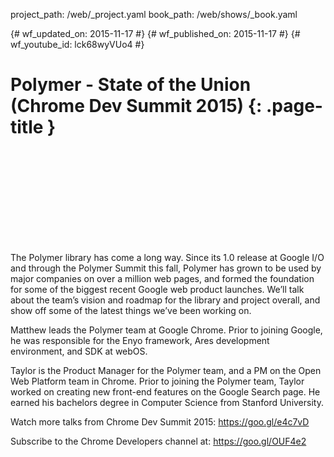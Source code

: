 project_path: /web/_project.yaml book_path: /web/shows/_book.yaml

{# wf_updated_on: 2015-11-17 #} {# wf_published_on: 2015-11-17 #} {# wf_youtube_id: lck68wyVUo4 #}

# Polymer - State of the Union (Chrome Dev Summit 2015) {: .page-title }

<div class="video-wrapper">
  <iframe class="devsite-embedded-youtube-video" data-video-id="lck68wyVUo4"
          data-autohide="1" data-showinfo="0" frameborder="0" allowfullscreen>
  </iframe>
</div>

The Polymer library has come a long way. Since its 1.0 release at Google I/O and through the Polymer Summit this fall, Polymer has grown to be used by major companies on over a million web pages, and formed the foundation for some of the biggest recent Google web product launches. We’ll talk about the team’s vision and roadmap for the library and project overall, and show off some of the latest things we’ve been working on.

Matthew leads the Polymer team at Google Chrome. Prior to joining Google, he was responsible for the Enyo framework, Ares development environment, and SDK at webOS.

Taylor is the Product Manager for the Polymer team, and a PM on the Open Web Platform team in Chrome. Prior to joining the Polymer team, Taylor worked on creating new front-end features on the Google Search page. He earned his bachelors degree in Computer Science from Stanford University.

Watch more talks from Chrome Dev Summit 2015: https://goo.gl/e4c7vD

Subscribe to the Chrome Developers channel at: https://goo.gl/OUF4e2